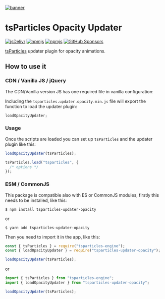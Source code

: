 [![banner](https://particles.js.org/images/banner2.png)](https://particles.js.org)

# tsParticles Opacity Updater

[![jsDelivr](https://data.jsdelivr.com/v1/package/npm/tsparticles-updater-opacity/badge)](https://www.jsdelivr.com/package/npm/tsparticles-updater-opacity)
[![npmjs](https://badge.fury.io/js/tsparticles-updater-opacity.svg)](https://www.npmjs.com/package/tsparticles-updater-opacity)
[![npmjs](https://img.shields.io/npm/dt/tsparticles-updater-opacity)](https://www.npmjs.com/package/tsparticles-updater-opacity) [![GitHub Sponsors](https://img.shields.io/github/sponsors/matteobruni)](https://github.com/sponsors/matteobruni)

[tsParticles](https://github.com/matteobruni/tsparticles) updater plugin for opacity animations.

## How to use it

### CDN / Vanilla JS / jQuery

The CDN/Vanilla version JS has one required file in vanilla configuration:

Including the `tsparticles.updater.opacity.min.js` file will export the function to load the updater plugin:

```javascript
loadOpacityUpdater;
```

### Usage

Once the scripts are loaded you can set up `tsParticles` and the updater plugin like this:

```javascript
loadOpacityUpdater(tsParticles);

tsParticles.load("tsparticles", {
  /* options */
});
```

### ESM / CommonJS

This package is compatible also with ES or CommonJS modules, firstly this needs to be installed, like this:

```shell
$ npm install tsparticles-updater-opacity
```

or

```shell
$ yarn add tsparticles-updater-opacity
```

Then you need to import it in the app, like this:

```javascript
const { tsParticles } = require("tsparticles-engine");
const { loadOpacityUpdater } = require("tsparticles-updater-opacity");

loadOpacityUpdater(tsParticles);
```

or

```javascript
import { tsParticles } from "tsparticles-engine";
import { loadOpacityUpdater } from "tsparticles-updater-opacity";

loadOpacityUpdater(tsParticles);
```
